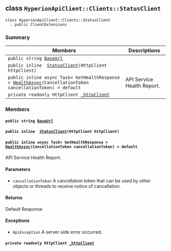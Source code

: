 ## class `HyperionApiClient::Clients::StatusClient` 

```
class HyperionApiClient::Clients::StatusClient
  : public ClientExtensions
```

### Summary

 Members                        | Descriptions                                
--------------------------------|---------------------------------------------
`public string `[`BaseUrl`](#class_hyperion_api_client_1_1_clients_1_1_status_client_1a5e5e1c3b42a6c7ab84f8aeca3c9e570c) | 
`public inline  `[`StatusClient`](#class_hyperion_api_client_1_1_clients_1_1_status_client_1acff8365b1ec546b57d87a0945d53d4ba)`(HttpClient httpClient)` | 
`public inline async Task< GetHealthResponse > `[`HealthAsync`](#class_hyperion_api_client_1_1_clients_1_1_status_client_1a66a30b023ce8e396579381d59e17d308)`(CancellationToken cancellationToken) = default` | API Service Health Report.
`private readonly HttpClient `[`_httpClient`](#class_hyperion_api_client_1_1_clients_1_1_status_client_1ad46239d4d974eb6987f330cce204da62) | 

### Members

#### `public string `[`BaseUrl`](#class_hyperion_api_client_1_1_clients_1_1_status_client_1a5e5e1c3b42a6c7ab84f8aeca3c9e570c) 

#### `public inline  `[`StatusClient`](#class_hyperion_api_client_1_1_clients_1_1_status_client_1acff8365b1ec546b57d87a0945d53d4ba)`(HttpClient httpClient)` 

#### `public inline async Task< GetHealthResponse > `[`HealthAsync`](#class_hyperion_api_client_1_1_clients_1_1_status_client_1a66a30b023ce8e396579381d59e17d308)`(CancellationToken cancellationToken) = default` 

API Service Health Report.

#### Parameters
* `cancellationToken` A cancellation token that can be used by other objects or threads to receive notice of cancellation.

#### Returns
Default Response

#### Exceptions
* `ApiException` A server side error occurred.

#### `private readonly HttpClient `[`_httpClient`](#class_hyperion_api_client_1_1_clients_1_1_status_client_1ad46239d4d974eb6987f330cce204da62) 

